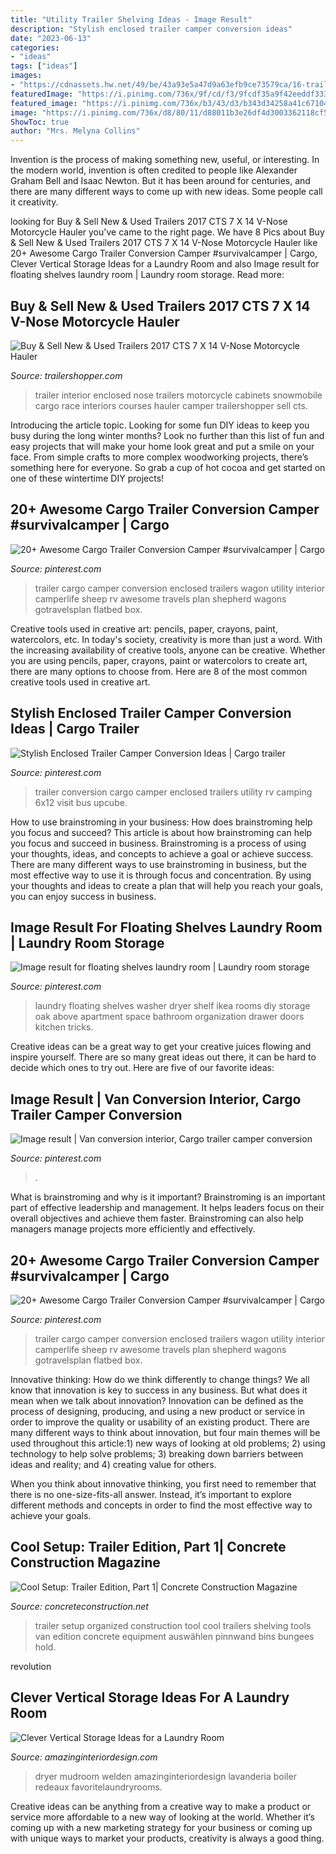 ```yaml
---
title: "Utility Trailer Shelving Ideas - Image Result"
description: "Stylish enclosed trailer camper conversion ideas"
date: "2023-06-13"
categories:
- "ideas"
tags: ["ideas"]
images:
- "https://cdnassets.hw.net/49/be/43a93e5a47d9a63efb9ce73579ca/16-trailer.jpg"
featuredImage: "https://i.pinimg.com/736x/9f/cd/f3/9fcdf35a9f42eeddf333d6f92b629a97.jpg"
featured_image: "https://i.pinimg.com/736x/b3/43/d3/b343d34258a41c671045301bd79b2cac--floating-shelves-laundry-rooms.jpg"
image: "https://i.pinimg.com/736x/d8/80/11/d88011b3e26df4d3003362118cf5c65e.jpg"
ShowToc: true
author: "Mrs. Melyna Collins"
---
```



Invention is the process of making something new, useful, or interesting. In the modern world, invention is often credited to people like Alexander Graham Bell and Isaac Newton. But it has been around for centuries, and there are many different ways to come up with new ideas. Some people call it creativity.

	

		
looking for Buy &amp; Sell New &amp; Used Trailers 2017 CTS 7 X 14 V-Nose Motorcycle Hauler you've came to the right page. We have 8 Pics about Buy &amp; Sell New &amp; Used Trailers 2017 CTS 7 X 14 V-Nose Motorcycle Hauler like 20+ Awesome Cargo Trailer Conversion Camper #survivalcamper | Cargo, Clever Vertical Storage Ideas for a Laundry Room and also Image result for floating shelves laundry room | Laundry room storage. Read more:
		
    
## Buy &amp; Sell New &amp; Used Trailers 2017 CTS 7 X 14 V-Nose Motorcycle Hauler

<img loading=lazy src="http://www.trailershopper.com/files/35196.jpg" onerror="this.onerror=null;this.src='https://tse1.mm.bing.net/th?id=OIP.Ba0V_UCIZGjYVz0igbSuJAHaE8&amp;pid=15.1';" alt="Buy &amp; Sell New &amp; Used Trailers 2017 CTS 7 X 14 V-Nose Motorcycle Hauler">

_Source: trailershopper.com_

>trailer interior enclosed nose trailers motorcycle cabinets snowmobile cargo race interiors courses hauler camper trailershopper sell cts. 

	

Introducing the article topic.
Looking for some fun DIY ideas to keep you busy during the long winter months? Look no further than this list of fun and easy projects that will make your home look great and put a smile on your face. From simple crafts to more complex woodworking projects, there’s something here for everyone. So grab a cup of hot cocoa and get started on one of these wintertime DIY projects!

    
## 20+ Awesome Cargo Trailer Conversion Camper #survivalcamper | Cargo

<img loading=lazy src="https://i.pinimg.com/originals/cf/77/d6/cf77d6c53b1e4617d544bd959b78e364.jpg" onerror="this.onerror=null;this.src='https://tse2.mm.bing.net/th?id=OIP.FXen5dtEM9ikC2iA0iYWHQHaJ4&amp;pid=15.1';" alt="20+ Awesome Cargo Trailer Conversion Camper #survivalcamper | Cargo">

_Source: pinterest.com_

>trailer cargo camper conversion enclosed trailers wagon utility interior camperlife sheep rv awesome travels plan shepherd wagons gotravelsplan flatbed box. 

	

Creative tools used in creative art: pencils, paper, crayons, paint, watercolors, etc.
In today's society, creativity is more than just a word. With the increasing availability of creative tools, anyone can be creative. Whether you are using pencils, paper, crayons, paint or watercolors to create art, there are many options to choose from. Here are 8 of the most common creative tools used in creative art.

    
## Stylish Enclosed Trailer Camper Conversion Ideas | Cargo Trailer

<img loading=lazy src="https://i.pinimg.com/736x/9f/cd/f3/9fcdf35a9f42eeddf333d6f92b629a97.jpg" onerror="this.onerror=null;this.src='https://tse3.mm.bing.net/th?id=OIP.qIaxqK6hlU4YCg-_zgRqagHaJ3&amp;pid=15.1';" alt="Stylish Enclosed Trailer Camper Conversion Ideas | Cargo trailer">

_Source: pinterest.com_

>trailer conversion cargo camper enclosed trailers utility rv camping 6x12 visit bus upcube. 

	

How to use brainstroming in your business: How does brainstroming help you focus and succeed?
This article is about how brainstroming can help you focus and succeed in business. Brainstroming is a process of using your thoughts, ideas, and concepts to achieve a goal or achieve success. There are many different ways to use brainstroming in business, but the most effective way to use it is through focus and concentration. By using your thoughts and ideas to create a plan that will help you reach your goals, you can enjoy success in business.

    
## Image Result For Floating Shelves Laundry Room | Laundry Room Storage

<img loading=lazy src="https://i.pinimg.com/736x/b3/43/d3/b343d34258a41c671045301bd79b2cac--floating-shelves-laundry-rooms.jpg" onerror="this.onerror=null;this.src='https://tse3.mm.bing.net/th?id=OIP.WjRVatyC5gmmDQyZDyS6QQHaJ3&amp;pid=15.1';" alt="Image result for floating shelves laundry room | Laundry room storage">

_Source: pinterest.com_

>laundry floating shelves washer dryer shelf ikea rooms diy storage oak above apartment space bathroom organization drawer doors kitchen tricks. 

	

Creative ideas can be a great way to get your creative juices flowing and inspire yourself. There are so many great ideas out there, it can be hard to decide which ones to try out. Here are five of our favorite ideas: 

    
## Image Result | Van Conversion Interior, Cargo Trailer Camper Conversion

<img loading=lazy src="https://i.pinimg.com/736x/d8/80/11/d88011b3e26df4d3003362118cf5c65e.jpg" onerror="this.onerror=null;this.src='https://tse3.mm.bing.net/th?id=OIP.M3SQerv3CalKu4K5LCACDQAAAA&amp;pid=15.1';" alt="Image result | Van conversion interior, Cargo trailer camper conversion">

_Source: pinterest.com_

>. 

	

What is brainstroming and why is it important?
Brainstroming is an important part of effective leadership and management. It helps leaders focus on their overall objectives and achieve them faster. Brainstroming can also help managers manage projects more efficiently and effectively.

    
## 20+ Awesome Cargo Trailer Conversion Camper #survivalcamper | Cargo

<img loading=lazy src="https://i.pinimg.com/736x/cf/77/d6/cf77d6c53b1e4617d544bd959b78e364.jpg" onerror="this.onerror=null;this.src='https://tse4.mm.bing.net/th?id=OIP.vA6FqE8U65eYsCpFR3yTVQHaJ3&amp;pid=15.1';" alt="20+ Awesome Cargo Trailer Conversion Camper #survivalcamper | Cargo">

_Source: pinterest.com_

>trailer cargo camper conversion enclosed trailers wagon utility interior camperlife sheep rv awesome travels plan shepherd wagons gotravelsplan flatbed box. 

	

Innovative thinking: How do we think differently to change things?
We all know that innovation is key to success in any business. But what does it mean when we talk about innovation?
Innovation can be defined as the process of designing, producing, and using a new product or service in order to improve the quality or usability of an existing product. There are many different ways to think about innovation, but four main themes will be used throughout this article:1) new ways of looking at old problems; 2) using technology to help solve problems; 3) breaking down barriers between ideas and reality; and 4) creating value for others. 

When you think about innovative thinking, you first need to remember that there is no one-size-fits-all answer. Instead, it’s important to explore different methods and concepts in order to find the most effective way to achieve your goals.

    
## Cool Setup: Trailer Edition, Part 1| Concrete Construction Magazine

<img loading=lazy src="https://cdnassets.hw.net/49/be/43a93e5a47d9a63efb9ce73579ca/16-trailer.jpg" onerror="this.onerror=null;this.src='https://tse3.mm.bing.net/th?id=OIP.ic-P15aLqMOTFGpAoEvpmwHaFj&amp;pid=15.1';" alt="Cool Setup: Trailer Edition, Part 1| Concrete Construction Magazine">

_Source: concreteconstruction.net_

>trailer setup organized construction tool cool trailers shelving tools van edition concrete equipment auswählen pinnwand bins bungees hold. 

	

revolution

    
## Clever Vertical Storage Ideas For A Laundry Room

<img loading=lazy src="http://www.amazinginteriordesign.com/wp-content/uploads/2018/02/Clever-Vertical-Storage-Ideas-for-a-Laundry-Room-3.jpg" onerror="this.onerror=null;this.src='https://tse3.mm.bing.net/th?id=OIP.Kj9iYOjanPtKIeoyy0l5ZAHaLK&amp;pid=15.1';" alt="Clever Vertical Storage Ideas for a Laundry Room">

_Source: amazinginteriordesign.com_

>dryer mudroom welden amazinginteriordesign lavanderia boiler redeaux favoritelaundryrooms. 

	

Creative ideas can be anything from a creative way to make a product or service more affordable to a new way of looking at the world. Whether it’s coming up with a new marketing strategy for your business or coming up with unique ways to market your products, creativity is always a good thing.

